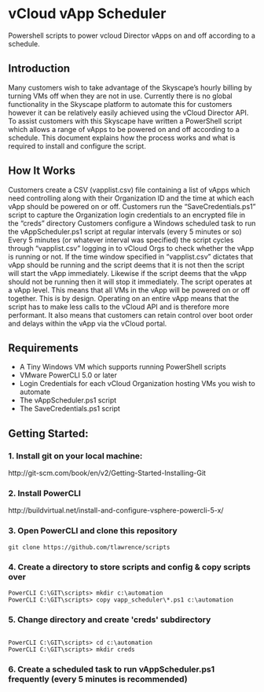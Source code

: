 <h1>vCloud vApp Scheduler</h1>

Powershell scripts to power vcloud Director vApps on and off according to a schedule.

<h2>Introduction</h2>
<p>
Many customers wish to take advantage of the Skyscape’s hourly billing by turning VMs off when they are not in use. Currently there is no global functionality in the Skyscape platform to automate this for customers however it can be relatively easily achieved using the vCloud Director API.
To assist customers with this Skyscape have written a PowerShell script which allows a range of vApps to be powered on and off according to a schedule. This document explains how the process works and what is required to install and configure the script.
</p>
<h2>How It Works</h2>

<p>Customers create a CSV (vapplist.csv) file containing a list of vApps which need controlling along with their Organization ID and the time at which each vApp should be powered on or off.
Customers run the “SaveCredentials.ps1” script to capture the Organization login credentials to an encrypted file in the “creds” directory
Customers configure a Windows scheduled task to run the vAppScheduler.ps1 script at regular intervals (every 5 minutes or so)
Every 5 minutes (or whatever interval was specified) the script cycles through “vapplist.csv” logging in to vCloud Orgs to check whether the vApp is running or not. If the time window specified in “vapplist.csv” dictates that vApp should be running and the script deems that it is not then the script will start the vApp immediately. Likewise if the script deems that the vApp should not be running then it will stop it immediately.
The script operates at a vApp level. This means that all VMs in the vApp will be powered on or off together. This is by design. Operating on an entire vApp means that the script has to make less calls to the vCloud API and is therefore more performant. It also means that customers can retain control over boot order and delays within the vApp via the vCloud portal.</p>

<h2>Requirements</h2>

<ul>
<li>A Tiny Windows VM which supports running PowerShell scripts</li>
<li>VMware PowerCLI  5.0 or later</li>
<li>Login Credentials for each vCloud Organization hosting VMs you wish to automate</li>
<li>The vAppScheduler.ps1 script</li>
<li>The SaveCredentials.ps1 script</li>
</ul>

<h2>Getting Started:</h2>

<h3>1. Install git on your local machine:</h3>
http://git-scm.com/book/en/v2/Getting-Started-Installing-Git

<h3>2. Install PowerCLI</h3>
http://buildvirtual.net/install-and-configure-vsphere-powercli-5-x/

<h3>3. Open PowerCLI and clone this repository</h3>
<code>git clone https://github.com/tlawrence/scripts</code>

<h3>4. Create a directory to store scripts and config & copy scripts over</h3>

`PowerCLI C:\GIT\scripts> mkdir c:\automation`  
`PowerCLI C:\GIT\scripts> copy vapp_scheduler\*.ps1 c:\automation`


<h3>5. Change directory and create 'creds' subdirectory</h3>
<code>
PowerCLI C:\GIT\scripts> cd c:\automation
PowerCLI C:\GIT\scripts> mkdir creds
</code>

<h3>6. Create a scheduled task to run vAppScheduler.ps1 frequently (every 5 minutes is recommended)</h3>

